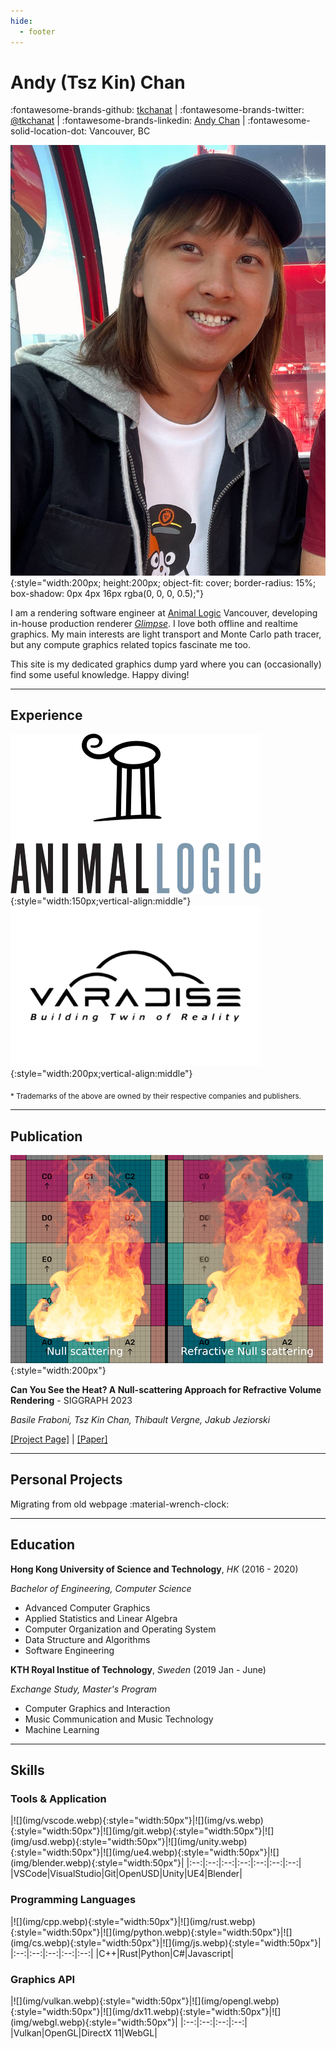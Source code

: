 ```yaml
---
hide:
  - footer
---
```


<h1>Andy (Tsz Kin) Chan</h1>

:fontawesome-brands-github: [tkchanat](https://github.com/tkchanat) | :fontawesome-brands-twitter: [@tkchanat](https://twitter.com/tkchanat1) | :fontawesome-brands-linkedin: [Andy Chan](https://www.linkedin.com/in/andy-chan-9b8294155/) | :fontawesome-solid-location-dot: Vancouver, BC

![](img/portrait.jpg){:style="width:200px; height:200px; object-fit: cover; border-radius: 15%; box-shadow: 0px 4px 16px rgba(0, 0, 0, 0.5);"}

I am a rendering software engineer at [Animal Logic](https://animallogic.com/) Vancouver, developing in-house production renderer [_Glimpse_](https://animallogic.com/technology/products/glimpse/). I love both offline and realtime graphics. My main interests are light transport and Monte Carlo path tracer, but any compute graphics related topics fascinate me too.

This site is my dedicated graphics dump yard where you can (occasionally) find some useful knowledge. Happy diving!

---

## Experience
![](img/al.webp){:style="width:150px;vertical-align:middle"} ![](img/varadise.webp){:style="width:200px;vertical-align:middle"}

<sub>* Trademarks of the above are owned by their respective companies and publishers.</sub>

---
## Publication
![](img/fire.jpeg){:style="width:200px"}

**Can You See the Heat? A Null-scattering Approach for Refractive Volume Rendering** - SIGGRAPH 2023

_Basile Fraboni, Tsz Kin Chan, Thibault Vergne, Jakub Jeziorski_

[[Project Page]](https://animallogic.com/technology/publications/can-you-see-the-heat/) | [[Paper]](https://animallogic.com/wp-content/uploads/2023/08/Can-you-see-the-Heat.pdf)

---

## Personal Projects
Migrating from old webpage :material-wrench-clock:

---

## Education 
**Hong Kong University of Science and Technology**, _HK_ (2016 - 2020)

_Bachelor of Engineering, Computer Science_

- Advanced Computer Graphics
- Applied Statistics and Linear Algebra
- Computer Organization and Operating System
- Data Structure and Algorithms
- Software Engineering

**KTH Royal Institue of Technology**, _Sweden_ (2019 Jan - June)

_Exchange Study, Master's Program_

- Computer Graphics and Interaction
- Music Communication and Music Technology
- Machine Learning

---

## Skills

<h3>Tools & Application</h3>
|![](img/vscode.webp){:style="width:50px"}|![](img/vs.webp){:style="width:50px"}|![](img/git.webp){:style="width:50px"}|![](img/usd.webp){:style="width:50px"}|![](img/unity.webp){:style="width:50px"}|![](img/ue4.webp){:style="width:50px"}|![](img/blender.webp){:style="width:50px"}|
|:--:|:--:|:--:|:--:|:--:|:--:|:--:|
|VSCode|VisualStudio|Git|OpenUSD|Unity|UE4|Blender|

<h3>Programming Languages</h3>
|![](img/cpp.webp){:style="width:50px"}|![](img/rust.webp){:style="width:50px"}|![](img/python.webp){:style="width:50px"}|![](img/cs.webp){:style="width:50px"}|![](img/js.webp){:style="width:50px"}|
|:--:|:--:|:--:|:--:|:--:|
|C++|Rust|Python|C#|Javascript|

<h3>Graphics API</h3>
|![](img/vulkan.webp){:style="width:50px"}|![](img/opengl.webp){:style="width:50px"}|![](img/dx11.webp){:style="width:50px"}|![](img/webgl.webp){:style="width:50px"}|
|:--:|:--:|:--:|:--:|
|Vulkan|OpenGL|DirectX 11|WebGL|